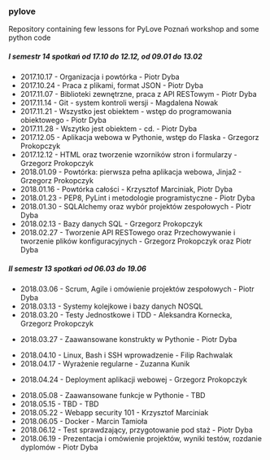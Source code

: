 ### pylove
Repository containing few lessons for PyLove Poznań workshop and some python code

##### I semestr 14 spotkań od 17.10 do 12.12, od 09.01 do 13.02

 - 2017.10.17 - Organizacja i powtórka - Piotr Dyba
 - 2017.10.24 - Praca z plikami, format JSON - Piotr Dyba
 - 2017.11.07 - Biblioteki zewnętrzne, praca z API RESTowym - Piotr Dyba
 - 2017.11.14 - Git - system kontroli wersji - Magdalena Nowak
 - 2017.11.21 - Wszystko jest obiektem - wstęp do programowania obiektowego - Piotr Dyba
 - 2017.11.28 - Wszytko jest obiektem - cd. - Piotr Dyba
 - 2017.12.05 - Aplikacja webowa w Pythonie, wstęp do Flaska - Grzegorz Prokopczyk
 - 2017.12.12 - HTML oraz tworzenie wzorników stron i formularzy - Grzegorz Prokopczyk
 - 2018.01.09 - Powtórka: pierwsza pełna aplikacja webowa, Jinja2 - Grzegorz Prokopczyk
 - 2018.01.16 - Powtórka całości - Krzysztof Marciniak, Piotr Dyba
 - 2018.01.23 - PEP8, PyLint i metodologie programistyczne - Piotr Dyba
 - 2018.01.30 - SQLAlchemy oraz wybór projektów zespołowych - Piotr Dyba
 - 2018.02.13 - Bazy danych SQL - Grzegorz Prokopczyk
 - 2018.02.27 - Tworzenie API RESTowego oraz Przechowywanie i tworzenie plików konfiguracyjnych - Grzegorz Prokopczyk oraz Piotr Dyba

##### II semestr 13 spotkań od 06.03 do 19.06

 - 2018.03.06 - Scrum, Agile i omówienie projektów zespołowych - Piotr Dyba
 - 2018.03.13 - Systemy kolejkowe i bazy danych NOSQL
 - 2018.03.20 - Testy Jednostkowe i TDD - Aleksandra Kornecka, Grzegorz Prokopczyk
 + 2018.03.27 - Zaawansowane konstrukty w Pythonie - Piotr Dyba
 - 2018.04.10 - Linux, Bash i SSH wprowadzenie - Filip Rachwalak
 - 2018.04.17 - Wyrażenie regularne - Zuzanna Kunik
 + 2018.04.24 - Deployment aplikacji webowej - Grzegorz Prokopczyk
 - 2018.05.08 - Zaawansowane funkcje w Pythonie - TBD
 - 2018.05.15 - TBD - TBD
 - 2018.05.22 - Webapp security 101 - Krzysztof Marciniak
 - 2018.06.05 - Docker - Marcin Tamioła
 - 2018.06.12 - Test sprawdzający, przygotowanie pod staż - Piotr Dyba
 - 2018.06.19 - Prezentacja i omówienie projektów, wyniki testów, rozdanie dyplomów - Piotr Dyba


